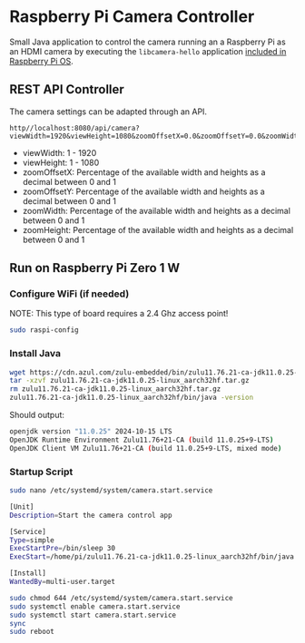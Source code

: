 # Raspberry Pi Camera Controller

Small Java application to control the camera running an a Raspberry Pi as an HDMI camera by executing the
`libcamera-hello`
application [included in Raspberry Pi OS](https://www.raspberrypi.com/documentation/computers/camera_software.html).

## REST API Controller

The camera settings can be adapted through an API.

```text
http//localhost:8080/api/camera?viewWidth=1920&viewHeight=1080&zoomOffsetX=0.0&zoomOffsetY=0.0&zoomWidth=1.0&zoomHeight=1.0
```

* viewWidth: 1 - 1920
* viewHeight: 1 - 1080
* zoomOffsetX: Percentage of the available width and heights as a decimal between 0 and 1
* zoomOffsetY: Percentage of the available width and heights as a decimal between 0 and 1
* zoomWidth: Percentage of the available width and heights as a decimal between 0 and 1
* zoomHeight: Percentage of the available width and heights as a decimal between 0 and 1

## Run on Raspberry Pi Zero 1 W

### Configure WiFi (if needed)

NOTE: This type of board requires a 2.4 Ghz access point!

```bash
sudo raspi-config
```

### Install Java

```bash
wget https://cdn.azul.com/zulu-embedded/bin/zulu11.76.21-ca-jdk11.0.25-linux_aarch32hf.tar.gz
tar -xzvf zulu11.76.21-ca-jdk11.0.25-linux_aarch32hf.tar.gz
rm zulu11.76.21-ca-jdk11.0.25-linux_aarch32hf.tar.gz
zulu11.76.21-ca-jdk11.0.25-linux_aarch32hf/bin/java -version
```

Should output:

```bash
openjdk version "11.0.25" 2024-10-15 LTS
OpenJDK Runtime Environment Zulu11.76+21-CA (build 11.0.25+9-LTS)
OpenJDK Client VM Zulu11.76+21-CA (build 11.0.25+9-LTS, mixed mode)
```

### Startup Script

```bash
sudo nano /etc/systemd/system/camera.start.service

[Unit]
Description=Start the camera control app

[Service]
Type=simple
ExecStartPre=/bin/sleep 30
ExecStart=/home/pi/zulu11.76.21-ca-jdk11.0.25-linux_aarch32hf/bin/java -jar /home/pi/picam-controller/picam-controller.jar &

[Install]
WantedBy=multi-user.target

sudo chmod 644 /etc/systemd/system/camera.start.service
sudo systemctl enable camera.start.service
sudo systemctl start camera.start.service
sync
sudo reboot
```

